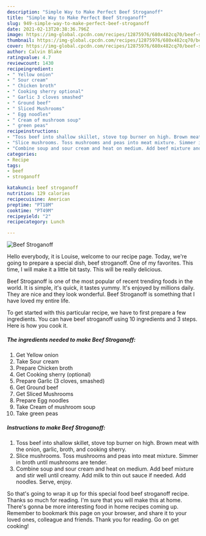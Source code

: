 ```yaml
---
description: "Simple Way to Make Perfect Beef Stroganoff"
title: "Simple Way to Make Perfect Beef Stroganoff"
slug: 949-simple-way-to-make-perfect-beef-stroganoff
date: 2021-02-13T20:38:36.796Z
image: https://img-global.cpcdn.com/recipes/12875976/680x482cq70/beef-stroganoff-recipe-main-photo.jpg
thumbnail: https://img-global.cpcdn.com/recipes/12875976/680x482cq70/beef-stroganoff-recipe-main-photo.jpg
cover: https://img-global.cpcdn.com/recipes/12875976/680x482cq70/beef-stroganoff-recipe-main-photo.jpg
author: Calvin Blake
ratingvalue: 4.7
reviewcount: 1430
recipeingredient:
- " Yellow onion"
- " Sour cream"
- " Chicken broth"
- " Cooking sherry optional"
- " Garlic 3 cloves smashed"
- " Ground beef"
- " Sliced Mushrooms"
- " Egg noodles"
- " Cream of mushroom soup"
- " green peas"
recipeinstructions:
- "Toss beef into shallow skillet, stove top burner on high. Brown meat with the onion, garlic, broth, and cooking sherry."
- "Slice mushrooms. Toss mushrooms and peas into meat mixture. Simmer in broth until mushrooms are tender."
- "Combine soup and sour cream and heat on medium. Add beef mixture and stir well until creamy. Add milk to thin out sauce if needed. Add noodles. Serve, enjoy."
categories:
- Recipe
tags:
- beef
- stroganoff

katakunci: beef stroganoff 
nutrition: 129 calories
recipecuisine: American
preptime: "PT18M"
cooktime: "PT49M"
recipeyield: "2"
recipecategory: Lunch

---
```



![Beef Stroganoff](https://img-global.cpcdn.com/recipes/12875976/680x482cq70/beef-stroganoff-recipe-main-photo.jpg)

Hello everybody, it is Louise, welcome to our recipe page. Today, we're going to prepare a special dish, beef stroganoff. One of my favorites. This time, I will make it a little bit tasty. This will be really delicious.



Beef Stroganoff is one of the most popular of recent trending foods in the world. It is simple, it's quick, it tastes yummy. It's enjoyed by millions daily. They are nice and they look wonderful. Beef Stroganoff is something that I have loved my entire life.


To get started with this particular recipe, we have to first prepare a few ingredients. You can have beef stroganoff using 10 ingredients and 3 steps. Here is how you cook it.

<!--inarticleads1-->

##### The ingredients needed to make Beef Stroganoff:

1. Get  Yellow onion
1. Take  Sour cream
1. Prepare  Chicken broth
1. Get  Cooking sherry (optional)
1. Prepare  Garlic (3 cloves, smashed)
1. Get  Ground beef
1. Get  Sliced Mushrooms
1. Prepare  Egg noodles
1. Take  Cream of mushroom soup
1. Take  green peas




<!--inarticleads2-->

##### Instructions to make Beef Stroganoff:

1. Toss beef into shallow skillet, stove top burner on high. Brown meat with the onion, garlic, broth, and cooking sherry.
1. Slice mushrooms. Toss mushrooms and peas into meat mixture. Simmer in broth until mushrooms are tender.
1. Combine soup and sour cream and heat on medium. Add beef mixture and stir well until creamy. Add milk to thin out sauce if needed. Add noodles. Serve, enjoy.




So that's going to wrap it up for this special food beef stroganoff recipe. Thanks so much for reading. I'm sure that you will make this at home. There's gonna be more interesting food in home recipes coming up. Remember to bookmark this page on your browser, and share it to your loved ones, colleague and friends. Thank you for reading. Go on get cooking!
